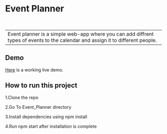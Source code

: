 <h1> Event Planner </h1> <br>

<table>
	<tr>
		<td>
			Event planner is a simple web-app where you can add diffrent types of events to the calendar and assign it to different people.
		</td>
	</tr>
</table>

## Demo

[Here](https://sdevwrat.github.io/Event_Planner/) is a working live demo.


## How to run this project

1.Clone the repo

2.Go To Event_Planner directory

3.Install dependencies using npm install

4.Run npm start after installation is complete
